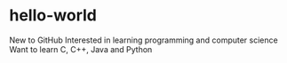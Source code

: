 # hello-world
New to GitHub
Interested in learning programming and computer science
Want to learn C, C++, Java and Python
